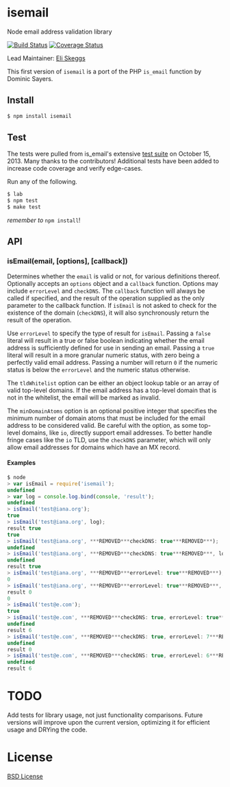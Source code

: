 isemail
=======

Node email address validation library

[![Build Status](https://travis-ci.org/hapijs/isemail.png)](https://travis-ci.org/hapijs/isemail)
[![Coverage Status](https://coveralls.io/repos/hapijs/isemail/badge.png?branch=master)](https://coveralls.io/r/hapijs/isemail?branch=master)

Lead Maintainer: [Eli Skeggs](https://github.com/skeggse)

This first version of `isemail` is a port of the PHP `is_email` function by Dominic Sayers.

Install
-------

```sh
$ npm install isemail
```

Test
----

The tests were pulled from is_email's extensive [test suite][tests] on October 15, 2013. Many thanks to the contributors! Additional tests have been added to increase code coverage and verify edge-cases.

Run any of the following.

```sh
$ lab
$ npm test
$ make test
```

_remember to_ `npm install`!

API
---

### isEmail(email, [options], [callback])

Determines whether the `email` is valid or not, for various definitions thereof. Optionally accepts an `options` object and a `callback` function. Options may include `errorLevel` and `checkDNS`. The `callback` function will always be called if specified, and the result of the operation supplied as the only parameter to the callback function. If `isEmail` is not asked to check for the existence of the domain (`checkDNS`), it will also synchronously return the result of the operation.

Use `errorLevel` to specify the type of result for `isEmail`. Passing a `false` literal will result in a true or false boolean indicating whether the email address is sufficiently defined for use in sending an email. Passing a `true` literal will result in a more granular numeric status, with zero being a perfectly valid email address. Passing a number will return `0` if the numeric status is below the `errorLevel` and the numeric status otherwise.

The `tldWhitelist` option can be either an object lookup table or an array of valid top-level domains. If the email address has a top-level domain that is not in the whitelist, the email will be marked as invalid.

The `minDomainAtoms` option is an optional positive integer that specifies the minimum number of domain atoms that must be included for the email address to be considered valid. Be careful with the option, as some top-level domains, like `io`, directly support email addresses. To better handle fringe cases like the `io` TLD, use the `checkDNS` parameter, which will only allow email addresses for domains which have an MX record.

#### Examples

```js
$ node
> var isEmail = require('isemail');
undefined
> var log = console.log.bind(console, 'result');
undefined
> isEmail('test@iana.org');
true
> isEmail('test@iana.org', log);
result true
true
> isEmail('test@iana.org', ***REMOVED***checkDNS: true***REMOVED***);
undefined
> isEmail('test@iana.org', ***REMOVED***checkDNS: true***REMOVED***, log);
undefined
result true
> isEmail('test@iana.org', ***REMOVED***errorLevel: true***REMOVED***);
0
> isEmail('test@iana.org', ***REMOVED***errorLevel: true***REMOVED***, log);
result 0
0
> isEmail('test@e.com');
true
> isEmail('test@e.com', ***REMOVED***checkDNS: true, errorLevel: true***REMOVED***, log);
undefined
result 6
> isEmail('test@e.com', ***REMOVED***checkDNS: true, errorLevel: 7***REMOVED***, log);
undefined
result 0
> isEmail('test@e.com', ***REMOVED***checkDNS: true, errorLevel: 6***REMOVED***, log);
undefined
result 6
```

TODO
====

Add tests for library usage, not just functionality comparisons.
Future versions will improve upon the current version, optimizing it for efficient usage and DRYing the code.

License
=======

[BSD License](http://www.opensource.org/licenses/bsd-license.php)

[tests]: http://isemail.info/_system/is_email/test/?all‎ "is_email test suite"
